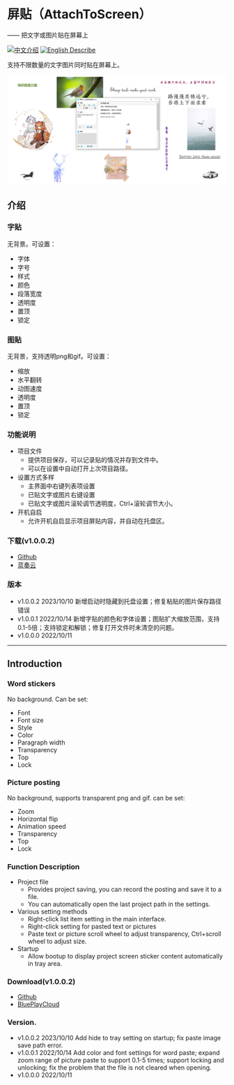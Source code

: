 # 屏贴（AttachToScreen）
   —— 把文字或图片贴在屏幕上      
      
[![中文介绍](https://img.shields.io/static/v1?label=中文&message=说明&color=red)]()   [![English Describe](https://img.shields.io/static/v1?label=English&message=Description&color=yellow)]()   


支持不限数量的文字图片同时贴在屏幕上。    

![截图](https://github.com/tp1415926535/AttachToScreen/blob/main/%E5%B1%8F%E8%B4%B4%E6%88%AA%E5%9B%BE.png)         


## 介绍
### 字贴
无背景。可设置：
* 字体
* 字号
* 样式
* 颜色
* 段落宽度
* 透明度
* 置顶
* 锁定

### 图贴
无背景，支持透明png和gif。可设置：
* 缩放
* 水平翻转
* 动图速度
* 透明度
* 置顶
* 锁定

### 功能说明
* 项目文件
   * 提供项目保存，可以记录贴的情况并存到文件中。
   * 可以在设置中自动打开上次项目路径。
* 设置方式多样
   * 主界面中右键列表项设置
   * 已贴文字或图片右键设置
   * 已贴文字或图片滚轮调节透明度，Ctrl+滚轮调节大小。
 * 开机自启
    * 允许开机自启显示项目屏贴内容，并自动在托盘区。

### 下载(v1.0.0.2)
* [Github](https://github.com/tp1415926535/AttachToScreen/raw/main/%E5%B1%8F%E8%B4%B4v1.0.0.2.zip)
* [蓝奏云](https://wwvr.lanzouw.com/iKUt51behppe)

### 版本
* v1.0.0.2  2023/10/10 新增启动时隐藏到托盘设置；修复粘贴的图片保存路径错误
* v1.0.0.1  2022/10/14 新增字贴的颜色和字体设置；图贴扩大缩放范围，支持0.1-5倍；支持锁定和解锁；修复打开文件时未清空的问题。
* v1.0.0.0  2022/10/11


---

## Introduction
### Word stickers
No background. Can be set:
* Font
* Font size
* Style
* Color
* Paragraph width
* Transparency
* Top
* Lock

### Picture posting
No background, supports transparent png and gif. can be set:
* Zoom
* Horizontal flip
* Animation speed
* Transparency
* Top
* Lock

### Function Description
* Project file
   * Provides project saving, you can record the posting and save it to a file.
   * You can automatically open the last project path in the settings.
* Various setting methods
   * Right-click list item setting in the main interface.
   * Right-click setting for pasted text or pictures
   * Paste text or picture scroll wheel to adjust transparency, Ctrl+scroll wheel to adjust size.
 * Startup
    * Allow bootup to display project screen sticker content automatically in tray area.

### Download(v1.0.0.2)
* [Github](https://github.com/tp1415926535/AttachToScreen/raw/main/%E5%B1%8F%E8%B4%B4v1.0.0.2.zip)
* [BluePlayCloud](https://wwvr.lanzouw.com/iKUt51behppe)

### Version.
* v1.0.0.2 2023/10/10 Add hide to tray setting on startup; fix paste image save path error.
* v1.0.0.1 2022/10/14 Add color and font settings for word paste; expand zoom range of picture paste to support 0.1-5 times; support locking and unlocking; fix the problem that the file is not cleared when opening.
* v1.0.0.0 2022/10/11 

